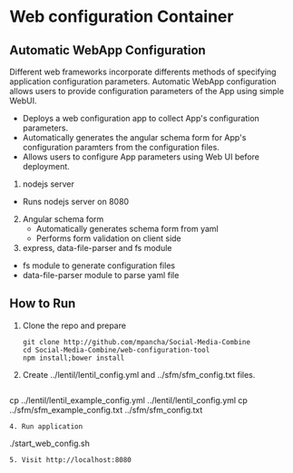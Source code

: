 Web configuration Container
==========================

Automatic WebApp Configuration
------------------------------
Different web frameworks incorporate differents methods of specifying application configuration parameters. Automatic WebApp configuration allows users to provide configuration parameters of the App using simple WebUI. 

- Deploys a web configuration app to collect App's configuration parameters.
- Automatically generates the angular schema form for App's configuration paramters from the configuration files.
- Allows users to configure App parameters using Web UI before deployment.

1. nodejs server
  - Runs nodejs server on 8080
2. Angular schema form
   - Automatically generates schema form from yaml
   - Performs form validation on client side
3. express, data-file-parser and fs module
  - fs module to generate configuration files
  - data-file-parser module to parse yaml file

How to Run
----------
1. Clone the repo and prepare

   ```
   git clone http://github.com/mpancha/Social-Media-Combine
   cd Social-Media-Combine/web-configuration-tool
   npm install;bower install
   ```
2. Create ../lentil/lentil_config.yml and ../sfm/sfm_config.txt files.

   ```
  cp ../lentil/lentil_example_config.yml ../lentil/lentil_config.yml
  cp ../sfm/sfm_example_config.txt ../sfm/sfm_config.txt
  ```
4. Run application

  ```
./start_web_config.sh
  ```
5. Visit http://localhost:8080

